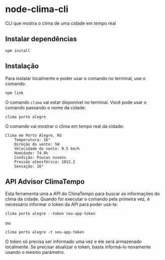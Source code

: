 # node-clima-cli
CLI que mostra o clima de uma cidade em tempo real

## Instalar dependências
`npm install`

## Instalação
Para instalar localmente e poder usar o comando no terminal, use o comando:

`npm link`

O comando `clima` vai estar disponível no terminal. Você pode usar o comando passando o nome da cidade:

`clima porto alegre`

O comando vai mostrar o clima em tempo real da cidade:

```
Clima em Porto Alegre, RS
    Temperatura: 16°
    Direção do vento: SW
    Velocidade do vento: 9.5 km/h
    Humidade: 74.9%
    Condição: Poucas nuvens
    Pressão atmosférica: 1012.2
    Sensação: 16°
```

## API Advisor ClimaTempo
Esta ferramenta uma a API do ClimaTempo para buscar as informações do clima da cidade. Quando for executar o comando pela primeira vez, é necessário informar o token da API para poder usá-la:

`clima porto alegre --token seu-app-token`

ou

`clima porto alegre -t seu-app-token`

O token só precisa ser informado uma vez e ele será armazenado localmente. Se precisar atualizar o token, basta informá-lo novamente usando o mesmo parâmetro.


